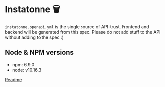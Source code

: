 # Instatonne 🗑️
`instatonne.openapi.yml` is the single source of API-trust.
Frontend and backend will be generated from this spec.
Please do not add stuff to the API without adding to the spec :)

## Node & NPM versions
- npm: 6.9.0
- node: v10.16.3

[Readme](https://github.com/felixwortmann/Instatonne/blob/master/CONTRIBUTING.md)

